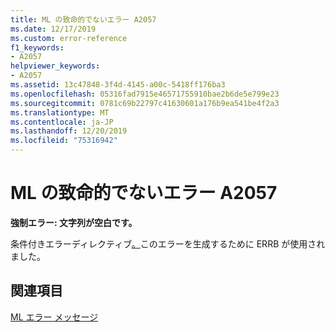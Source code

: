 ```yaml
---
title: ML の致命的でないエラー A2057
ms.date: 12/17/2019
ms.custom: error-reference
f1_keywords:
- A2057
helpviewer_keywords:
- A2057
ms.assetid: 13c47848-3f4d-4145-a00c-5418ff176ba3
ms.openlocfilehash: 05316fad7915e46571755910bae2b6de5e799e23
ms.sourcegitcommit: 0781c69b22797c41630601a176b9ea541be4f2a3
ms.translationtype: MT
ms.contentlocale: ja-JP
ms.lasthandoff: 12/20/2019
ms.locfileid: "75316942"
---
```

# <a name="ml-nonfatal-error-a2057"></a>ML の致命的でないエラー A2057

**強制エラー: 文字列が空白です。**

条件付きエラーディレクティブ[。](dot-errb.md)このエラーを生成するために ERRB が使用されました。

## <a name="see-also"></a>関連項目

[ML エラー メッセージ](ml-error-messages.md)
